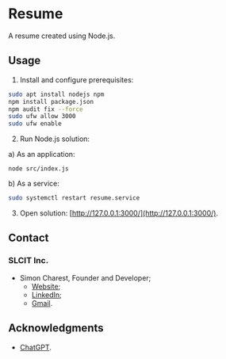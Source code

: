 # Resume
A resume created using Node.js.

## Usage

1. Install and configure prerequisites:
```bash
sudo apt install nodejs npm
npm install package.json
npm audit fix --force
sudo ufw allow 3000
sudo ufw enable
```
2. Run Node.js solution:

a) As an application:
```
node src/index.js
```
b) As a service:
```bash
sudo systemctl restart resume.service
```
3. Open solution: [http://127.0.0.1:3000/](http://127.0.0.1:3000/).

## Contact
### SLCIT Inc.
- Simon Charest, Founder and Developer;
    - [Website](http://scharest.mooo.com);
    - [LinkedIn](https://www.linkedin.com/in/simoncharest/);
    - [Gmail](mailto:simoncharest@gmail.com).

## Acknowledgments
- [ChatGPT](https://chat.openai.com/).
